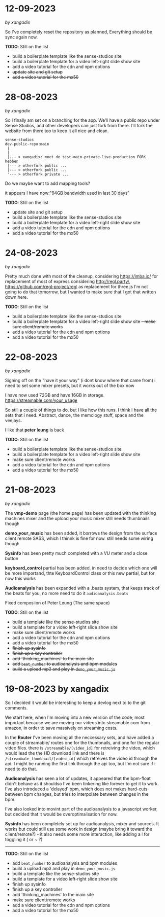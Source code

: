 # 12-09-2023
*by xangadix*

So I've completely reset the repository as planned,
Everything should be sync again now.

**TODO**: Still on the list
- build a boilerplate template like the sense-studios site
- build a boilerplate template for a video left-right slide show site
- add a video tutorial for the cdn and npm options
- ~~update site and git setup~~
- ~~add a video tutorial for the mx50~~

# 28-08-2023
*by xangadix*

So I finally am set on a branching for the app.
We'll have a public repo under Sense Studios, and other developers
can just fork from there. I'll fork the website from there too 
to keep it all nice and clean. 

```
sense-studios
dev-public-repo:main
 |
 |
 |--- > xangadix: moet de test-main-private-live-production FORK hebben
 |--- > otherfork public ...
 |--- > otherfork public ...
 '--- > otherfork private ...
```

Do we maybe want to add mapping tools?

it appears I have now:"94GB bandwidth used in last 30 days"

**TODO**: Still on the list
- update site and git setup
- build a boilerplate template like the sense-studios site
- build a boilerplate template for a video left-right slide show site
- add a video tutorial for the cdn and npm options
- add a video tutorial for the mx50

# 24-08-2023
*by xangadix*

Pretty much done with most of the cleanup,
considering https://imba.io/ for replacement of most of express
considering http://regl.party/, https://github.com/regl-project/regl as replacement for three.js
I'm not going to do that tomorrow, but I wanted to make sure that I got that written down here.

**TODO**: Still on the list
- build a boilerplate template like the sense-studios site
- build a boilerplate template for a video left-right slide show site
~~- make sure client/remote works~~
- add a video tutorial for the cdn and npm options
- add a video tutorial for the mx50


# 22-08-2023
*by xangadix*

Signing off on the "have it your way" (i dont know where that came from)
i need to set some mixer presets, but it works out of the box now

I have now used 72GB and have 16GB in storage.
https://streamable.com/your_usage

So still a couple of things to do, but I like how this runs.
I think I have all the sets that i need. Abstract, dance,
the memology stuff, space and the veejays.

I like that **peter leung** is back

**TODO**: Still on the list
- build a boilerplate template like the sense-studios site
- build a boilerplate template for a video left-right slide show site
- make sure client/remote works
- add a video tutorial for the cdn and npm options
- add a video tutorial for the mx50

# 21-08-2023 
*by xangadix*

The **vmp-demo** page (the home page) has been updated with the thinking machines mixer and the upload your music mixer still needs thumbnails though

**demo_your_music** has been added, it borrows the design from the surface client remote SASS, which I thinnk is fine for now. still needs some wiring though

**Sysinfo** has been pretty much completed with a VU meter and a close button

**keyboard_control** partial has been added, in need to decide which one will be more importand, thte KeyboardControl class or this new partial, but for now this works

**Audioanalysis** has been expanded with a .beats system, that keeps track of the beats for you, no more need to do it `audioanalysis.beats`

Fixed composiion of Peter Leung (The same space)

**TODO**: Still on the list
- build a template like the sense-studios site
- build a template for a video left-right slide show site
- make sure client/remote works
- add a video tutorial for the cdn and npm options
- add a video tutorial for the mx50
- ~~finish up sysinfo~~
- ~~finish up a key controller~~
- ~~add 'thinking_machines' to the main site~~
- ~~add `beat_number` to audioanalysis and bpm modules~~
- ~~build a upload mp3 and play in `demo_your_music.js`~~

# 19-08-2023 by xangadix

So I decided it would be interesting to keep a devlog next to to the git comments.

We start here, when I'm moving into a new version of the code; most important because we are moving our videos into streamable.com from amazon, in order to save massively on streaming costs. 

In the **Router** I've been moving all the neccessary sets, and have added a couple of streamable/ routes
one for the thumbnails, and one for the regular video files.
there is `/streamable/[video_id]` for retreiving the video, which would lead the the
HD download link
and there is `/streambale_thumbnail/[video_id]` which retreives the video id through
the api. I might be running the first link through the api too, but I'm not sure if
i need to do that.

**Audioanalysis** has seen a lot of updates, it appeared that the bpm-float didn't behave as it shouldso I've been tinkering like forever to get it to work. I've also introduced a 'delayed' bpm, which does not makes hard-cuts between bpm changes, but tries to interpolate between changes in the bpm. 

I've also looked into movint part of the audioanalysis to a javascript worker, but decided that it would be overoptimalisation for now.

**Sysinfo** has been completely set up for audioanalysis, mixer and sources. It works but 
could still use some work in design (maybe bring it toward the client/remote?) - it also
needs some more interaction, like adding a I for toggling it ( or ~ ?)

---

**TODO**: Still on the list
- add `beat_number` to audioanalysis and bpm modules
- build a upload mp3 and play in `demo_your_music.js`
- build a template like the sense-studios site
- build a template for a video left-right slide show site
- finish up sysinfo
- finish up a key controller
- add 'thinking_machines' to the main site
- make sure client/remote works
- add a video tutorial for the cdn and npm options
- add a video tutorial for the mx50